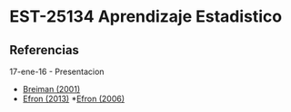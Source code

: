 # EST-25134 Aprendizaje Estadistico

## Referencias

17-ene-16 - Presentacion
* <a href='https://github.com/jcmartinezovando/est25134_2017a/blob/master/referencias/Breiman%20-%20Statistical%20Modeling%20(The%20Two%20Cultures)%20-%202001.pdf'>Breiman (2001)</a>
* <a href='https://github.com/jcmartinezovando/est25134_2017a/blob/master/referencias/Efron%20-%20A%20250-Year%20Argument%20-%202013.pdf'>Efron (2013)</a>
*<a href='https://github.com/jcmartinezovando/est25134_2017a/blob/master/referencias/Efron%20-%20Bayesian%2C%20frequentists%20and%20scientists%20-%202006.pdf'>Efron (2006)</a>
